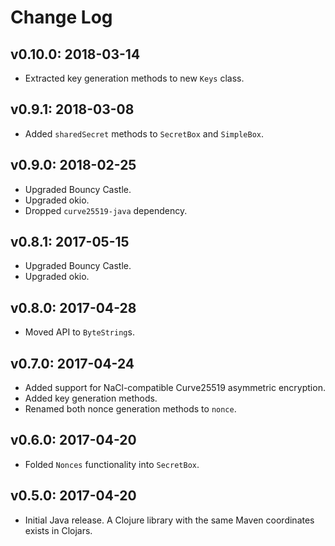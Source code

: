 # Change Log

## v0.10.0: 2018-03-14

* Extracted key generation methods to new `Keys` class.

## v0.9.1: 2018-03-08

* Added `sharedSecret` methods to `SecretBox` and `SimpleBox`.

## v0.9.0: 2018-02-25

* Upgraded Bouncy Castle.
* Upgraded okio.
* Dropped `curve25519-java` dependency.

## v0.8.1: 2017-05-15

* Upgraded Bouncy Castle.
* Upgraded okio.

## v0.8.0: 2017-04-28

* Moved API to `ByteString`s.

## v0.7.0: 2017-04-24

* Added support for NaCl-compatible Curve25519 asymmetric encryption.
* Added key generation methods.
* Renamed both nonce generation methods to `nonce`.

## v0.6.0: 2017-04-20

* Folded `Nonces` functionality into `SecretBox`.

## v0.5.0: 2017-04-20

* Initial Java release. A Clojure library with the same Maven coordinates exists in Clojars.